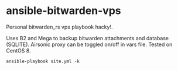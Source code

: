 # ansible-bitwarden-vps
Personal bitwarden_rs vps playbook hacky!.


Uses B2 and Mega to backup bitwarden attachments and database (SQLITE).
Airsonic proxy can be toggled on/off in vars file. Tested on CentOS 8.

    ansible-playbook site.yml -k

